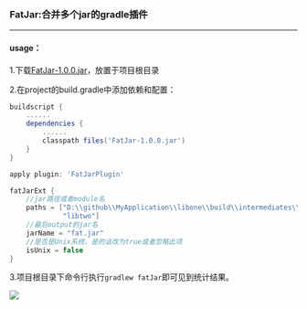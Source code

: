 ### FatJar:合并多个jar的gradle插件

----

#### usage：

1.下载[FatJar-1.0.0.jar](https://github.com/bboylin/FatJar/blob/master/FatJar-1.0.0.jar)，放置于项目根目录

2.在project的build.gradle中添加依赖和配置：
```groovy
buildscript {
    ......
    dependencies {
        ......
        classpath files('FatJar-1.0.0.jar')
    }
}

apply plugin: 'FatJarPlugin'

fatJarExt {
	//jar路径或者module名
    paths = ["D:\\github\\MyApplication\\libone\\build\\intermediates\\bundles\\release\\classes.jar",
             "libtwo"]
    //最后output的jar名
    jarName = "fat.jar"
    //是否是Unix系统，是的话改为true或者忽略此项
    isUnix = false
}
```

3.项目根目录下命令行执行`gradlew fatJar`即可见到统计结果。

![](https://github.com/bboylin/FatJar/blob/master/cmd.png)